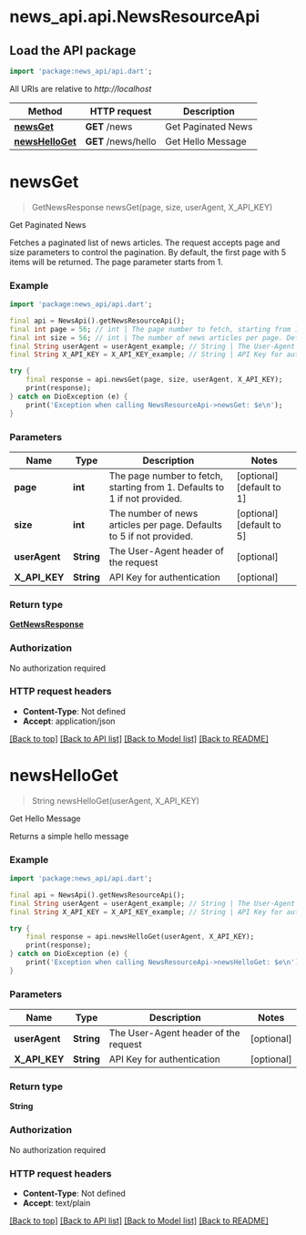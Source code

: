 # news_api.api.NewsResourceApi

## Load the API package
```dart
import 'package:news_api/api.dart';
```

All URIs are relative to *http://localhost*

Method | HTTP request | Description
------------- | ------------- | -------------
[**newsGet**](NewsResourceApi.md#newsget) | **GET** /news | Get Paginated News
[**newsHelloGet**](NewsResourceApi.md#newshelloget) | **GET** /news/hello | Get Hello Message


# **newsGet**
> GetNewsResponse newsGet(page, size, userAgent, X_API_KEY)

Get Paginated News

Fetches a paginated list of news articles. The request accepts page and size parameters to control the pagination. By default, the first page with 5 items will be returned. The page parameter starts from 1.

### Example
```dart
import 'package:news_api/api.dart';

final api = NewsApi().getNewsResourceApi();
final int page = 56; // int | The page number to fetch, starting from 1. Defaults to 1 if not provided.
final int size = 56; // int | The number of news articles per page. Defaults to 5 if not provided.
final String userAgent = userAgent_example; // String | The User-Agent header of the request
final String X_API_KEY = X_API_KEY_example; // String | API Key for authentication

try {
    final response = api.newsGet(page, size, userAgent, X_API_KEY);
    print(response);
} catch on DioException (e) {
    print('Exception when calling NewsResourceApi->newsGet: $e\n');
}
```

### Parameters

Name | Type | Description  | Notes
------------- | ------------- | ------------- | -------------
 **page** | **int**| The page number to fetch, starting from 1. Defaults to 1 if not provided. | [optional] [default to 1]
 **size** | **int**| The number of news articles per page. Defaults to 5 if not provided. | [optional] [default to 5]
 **userAgent** | **String**| The User-Agent header of the request | [optional] 
 **X_API_KEY** | **String**| API Key for authentication | [optional] 

### Return type

[**GetNewsResponse**](GetNewsResponse.md)

### Authorization

No authorization required

### HTTP request headers

 - **Content-Type**: Not defined
 - **Accept**: application/json

[[Back to top]](#) [[Back to API list]](../README.md#documentation-for-api-endpoints) [[Back to Model list]](../README.md#documentation-for-models) [[Back to README]](../README.md)

# **newsHelloGet**
> String newsHelloGet(userAgent, X_API_KEY)

Get Hello Message

Returns a simple hello message

### Example
```dart
import 'package:news_api/api.dart';

final api = NewsApi().getNewsResourceApi();
final String userAgent = userAgent_example; // String | The User-Agent header of the request
final String X_API_KEY = X_API_KEY_example; // String | API Key for authentication

try {
    final response = api.newsHelloGet(userAgent, X_API_KEY);
    print(response);
} catch on DioException (e) {
    print('Exception when calling NewsResourceApi->newsHelloGet: $e\n');
}
```

### Parameters

Name | Type | Description  | Notes
------------- | ------------- | ------------- | -------------
 **userAgent** | **String**| The User-Agent header of the request | [optional] 
 **X_API_KEY** | **String**| API Key for authentication | [optional] 

### Return type

**String**

### Authorization

No authorization required

### HTTP request headers

 - **Content-Type**: Not defined
 - **Accept**: text/plain

[[Back to top]](#) [[Back to API list]](../README.md#documentation-for-api-endpoints) [[Back to Model list]](../README.md#documentation-for-models) [[Back to README]](../README.md)

